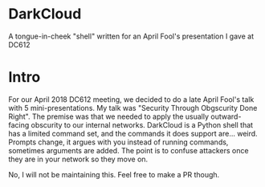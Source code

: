 # DarkCloud
A tongue-in-cheek "shell" written for an April Fool's presentation I gave at DC612

# Intro

For our April 2018 DC612 meeting, we decided to do a late April Fool's talk with 5 mini-presentations.  My talk was "Security Through Obgscurity Done Right".  The premise was that we needed to apply the usually outward-facing obscurity to our internal networks.  DarkCloud is a Python shell that has a limited command set, and the commands it does support are...  weird.  Prompts change, it argues with you instead of running commands, sometimes arguments are added.  The point is to confuse attackers once they are in your network so they move on.

No, I will not be maintaining this.  Feel free to make a PR though.
